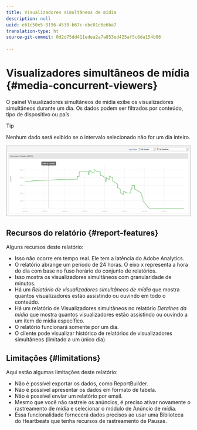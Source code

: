 ```yaml
---
title: Visualizadores simultâneos de mídia
description: null
uuid: e61c50e5-8196-4538-b67c-ebc01c6e6ba7
translation-type: ht
source-git-commit: 0d2d75dd411edea2a7a853ed425af5c6da154b06

---
```



# Visualizadores simultâneos de mídia {#media-concurrent-viewers}

O painel Visualizadores simultâneos de mídia exibe os visualizadores simultâneos durante um dia. Os dados podem ser filtrados por conteúdo, tipo de dispositivo ou país.

>[!TIP]
>
>Nenhum dado será exibido se o intervalo selecionado não for um dia inteiro.

![](assets/video-concurrent-viewers.png)

## Recursos do relatório {#report-features}

Alguns recursos deste relatório:

* Isso não ocorre em tempo real. Ele tem a latência do Adobe Analytics.
* O relatório abrange um período de 24 horas. O eixo x representa a hora do dia com base no fuso horário do conjunto de relatórios.
* Isso mostra os visualizadores simultâneos com granularidade de minutos.
* Há um *Relatório de visualizadores simultâneos de mídia* que mostra quantos visualizadores estão assistindo ou ouvindo em todo o conteúdo.
* Há um relatório de Visualizadores simultâneos no relatório *Detalhes da mídia* que mostra quantos visualizadores estão assistindo ou ouvindo a um item de mídia específico.
* O relatório funcionará somente por um dia.
* O cliente pode visualizar histórico de relatórios de visualizadores simultâneos (limitado a um único dia).

## Limitações {#limitations}

Aqui estão algumas limitações deste relatório:

* Não é possível exportar os dados, como ReportBuilder.
* Não é possível apresentar os dados em formato de tabela.
* Não é possível enviar um relatório por email.
* Mesmo que você não rastreie os anúncios, é preciso ativar novamente o rastreamento de mídia e selecionar o módulo de Anúncio de mídia.
* Essa funcionalidade fornecerá dados precisos ao usar uma Biblioteca do Heartbeats que tenha recursos de rastreamento de Pausas.

